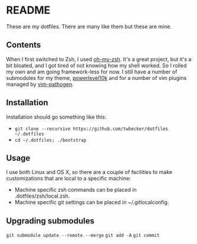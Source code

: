 # README
These are my dotfiles.  There are many like them but these are mine.

## Contents
When I first switched to Zsh, I used [oh-my-zsh](https://github.com/robbyrussell/oh-my-zsh). It's a great project,
but it's a bit bloated, and I got tired of not knowing how my shell worked. So I rolled my own and am going framework-less for now.
I still have a number of submodules for my theme, [powerlevel10k](https://github.com/romkatv/powerlevel10k) and for a number of vim plugins 
managed by [vim-pathogen](https://github.com/tpope/vim-pathogen).

## Installation
Installation should go something like this:
* `git clone --recursive https://github.com/twbecker/dotfiles ~/.dotfiles`
* `cd ~/.dotfiles; ./bootstrap`

## Usage
I use both Linux and OS X, so there are a couple of facilities to make customizations that are local to a specific machine:
* Machine specific zsh commands can be placed in .dotfiles/zsh/local.zsh.
* Machine specific git settings can be placed in ~/.gitlocalconfig. 

## Upgrading submodules
`git submodule update --remote --merge`
`git add -A`
`git commit`

